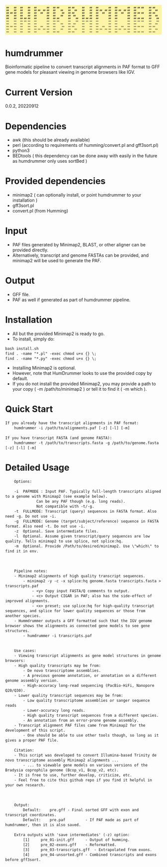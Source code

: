 ![logo](/utils/logo.png)

# humdrummer
Bioinformatic pipeline to convert transcript alignments in PAF format to GFF gene models for pleasant viewing in genome browsers like IGV.

# Current Version
0.0.2, 20220912

# Dependencies
- awk (this should be already available)
- perl (according to requirements of humming/convert.pl and gff3sort.pl)
- python3
- BEDtools ( this dependency can be done away with easily in the future as humdrummer only uses sortBed )

# Provided dependencies
- minimap2 ( can optionally install, or point humdrummer to your installation )
- gff3sort.pl
- convert.pl (from Humming)

# Input
- PAF files generated by Minimap2, BLAST, or other aligner can be provided directly.
- Alternatively, transcript and genome FASTAs can be provided, and minimap2 will be used to generate the PAF.

# Output
- GFF file. 
- PAF as well if generated as part of humdrummer pipeline.

# Installation
- All but the provided Minimap2 is ready to go.
- To install, simply do: 
```
bash install.sh
find . -name "*.pl" -exec chmod u+x {} \; 
find . -name "*.py" -exec chmod u+x {} \; 
```
- Installing Minimap2 is optional. 
- However, note that HumDrummer looks to use the provided copy by default.
- If you do not install the provided Minimap2, you may provide a path to your copy ( -m /path/to/minimap2 ) or tell it to find it ( -m which ).



# Quick Start
	If you already have the transcript alignments in PAF format:
		humdrummer -i /path/to/alignments.paf [-z] [-l] [-m]

	If you have transcript FASTA (and genome FASTA):
		humdrummer -t /path/to/transcripts.fasta -g /path/to/genome.fasta [-z] [-l] [-m]


# Detailed Usage




```
	Options:

	-i	PAFMODE : Input PAF. Typically full-length transcripts aligned to a genome with Minimap2 (see example below). 
			  Can be any PAF though (e.g. long reads).
			  Not compatible with -t/-g.
	-t	FULLMODE: Transcript (query) sequences in FASTA format. Also need -g. Do not use -i.
	-g	FULLMODE: Genome (target/subject/reference) sequence in FASTA format. Also need -t. Do not use -i.
	-z	Optional. Save intermediate files.
	-l	Optional. Assume given transcript/query sequences are low quality. Tells minimap2 to use splice, not splice:hq.
	-m	Optional. Provide /Path/to/desired/minimap2. Use \"which\" to find it in env.



	Pipeline notes:
	- Minimap2 alignments of high quality transcript sequences.
		- minimap2 -y -c -x splice:hq genome.fasta transcripts.fasta > transcripts.paf
			- <y> Copy input FASTA/Q comments to output.
			- <c> Output CIGAR in PAF; also has the side-effect of improved alignments.
			- <x> preset; use splice:hq for high-quality transcript sequences, and splice for lower quality sequences or those from another species.
	- Hummdrummer outputs a GFF formatted such that the IGV genome browser shows the alignments as connected gene models to see gene structures.
		- humdrummer -i transcripts.paf
	

	Use cases:
	- Viewing transcript alignments as gene model structures in genome browsers:
	- High quality transcripts may be from:
		- De novo transcriptome assemblies.
		- A previous genome annotation, or annotation on a different genome assembly version.
		- High-accuracy long-read sequencing (PacBio-HiFi, Nanopore Q20/Q30).
	- Lower quality transcript sequences may be from:
		- Low quality transcriptome assemblies or sanger sequence reads
		- Lower-accuracy long reads.
		- High quality transcript sequences from a different species.
		- An annotation from an error-prone genome assembly.
	- Transcript alignment PAF files came from Minimap2 for the development of this script.
		- One should be able to use other tools though, so long as it gives a proper PAF file.

	Citation:
	- This script was developed to convert Illumina-based Trinity de novo transcriptome assembly Minimap2 alignments ...
		- ... to viewable gene models on various versions of the Bradysia coprophila genome (Bcop_v1, Bcop_v2, etc).
	- It is free to use, further develop, criticize, etc.
	- Feel free to cite this github repo if you find it helpful in your own research.



	Output:
		Default:	pre.gff	- Final sorted GFF with exon and transcript coordinates.
		Default:	pre.paf			- If PAF made as part of humdrummer, then it is also saved.

	Extra outputs with 'save intermediates' (-z) option:
		[1]		pre_01-init.gff		- Output of humming.
		[2]		pre_02-exons.gff	- Reformatted.
		[3]		pre_03-transcripts.gff	- Extrapolated from exons.
		[4]		pre_04-unsorted.gff	- Combined transcripts and exons before gff3sort.
```
